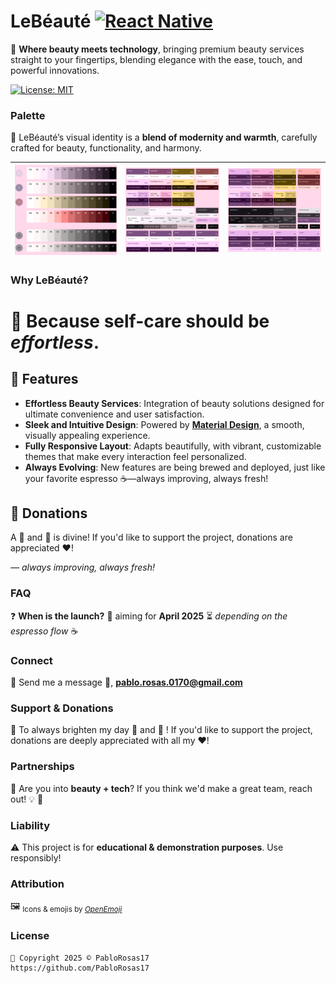# LeBéauté  [![React Native](https://img.shields.io/badge/react_native-%2320232a.svg?style=for-the-badge&logo=react&logoColor=%2361DAFB)](https://github.com/facebook/react-native)

💖 **Where beauty meets technology**, bringing premium beauty services straight to your fingertips, blending elegance with the ease, touch, and powerful innovations.

[![License: MIT](https://img.shields.io/badge/License-MIT-yellow.svg)](https://opensource.org/licenses/MIT)

### Palette  
🎨 LeBéauté’s visual identity is a **blend of modernity and warmth**, carefully crafted for beauty, functionality, and harmony.

| ![Palette 1](https://github.com/PabloRosas17/LeBeaute/blob/main/media/design/md-theme-palette-(1).png) | ![Palette 2](https://github.com/PabloRosas17/LeBeaute/blob/main/media/design/md-theme-palette-(2).png) | ![Palette 3](https://github.com/PabloRosas17/LeBeaute/blob/main/media/design/md-theme-palette-(3).png) |
|---|---|---|

### Why LeBéauté?  
🚀 Because **self-care should be** ***effortless***.
=======
## 🌟 Features
- **Effortless Beauty Services**: Integration of beauty solutions designed for ultimate convenience and user satisfaction.
- **Sleek and Intuitive Design**: Powered by **[Material Design](https://m3.material.io/)**, a smooth, visually appealing experience.
- **Fully Responsive Layout**: Adapts beautifully, with vibrant, customizable themes that make every interaction feel personalized.
- **Always Evolving**: New features are being brewed and deployed, just like your favorite espresso ☕️—always improving, always fresh!

## 💖 Donations
A :beer: and :pizza: is divine! If you'd like to support the project, donations are appreciated ❤️!

*— always improving, always fresh!*

### FAQ  
❓ **When is the launch?** 📅 aiming for **April 2025** ⏳ *depending on the espresso flow* ☕️

### Connect  
💌 Send me a message 📧, [**pablo.rosas.0170@gmail.com**](mailto:pablo.rosas.0170@gmail.com)

### Support & Donations  
💖 To always brighten my day :beer: and :pizza: ! If you'd like to support the project, donations are deeply appreciated with all my ❤️!

### Partnerships  
🤝 Are you into **beauty + tech**? If you think we'd make a great team, reach out! :bulb: :ghost:

### Liability  
⚠️ This project is for **educational & demonstration purposes**. Use responsibly!

### Attribution  
🖼️ <sub>Icons & emojis by <i>[OpenEmoji](https://github.com/hfg-gmuend/openmoji)</i></sub>

### License  
```xml
📄 Copyright 2025 © PabloRosas17  
https://github.com/PabloRosas17
```